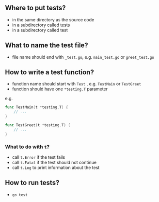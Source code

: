 
## Where to put tests?

- in the same directory as the source code
- in a subdirectory called tests
- in a subdirectory called test

## What to name the test file?

- file name should end with `_test.go`, e.g. `main_test.go` or `greet_test.go`

## How to write a test function?

- function name should start with `Test` , e.g. `TestMain` or `TestGreet`
- function should have one `*testing.T` parameter

e.g.

```go
func TestMain(t *testing.T) {
    // ...
}

func TestGreet(t *testing.T) {
    // ...
}
```

### What to do with `t`?

- call `t.Error` if the test fails
- call `t.Fatal` if the test should not continue
- call `t.Log` to print information about the test

## How to run tests?

- `go test`

